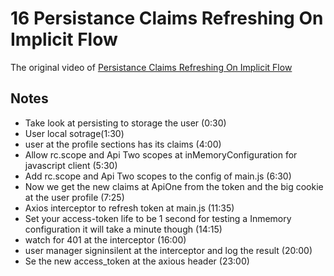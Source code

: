 # 16 Persistance Claims Refreshing On Implicit Flow

The original video of [Persistance Claims Refreshing On Implicit Flow](https://www.youtube.com/watch?v=-eQxqboLDz0&list=PLOeFnOV9YBa7dnrjpOG6lMpcyd7Wn7E8V&index=18)

## Notes

- Take look at persisting to storage the user (0:30)
- User local sotrage(1:30)
- user at the profile sections has its claims (4:00)
- Allow rc.scope  and Api Two scopes at inMemoryConfiguration for javascript client (5:30)
- Add  rc.scope  and Api Two scopes to the config of main.js (6:30)
- Now we get the new claims at ApiOne from the token and the big cookie at the user profile (7:25)
- Axios interceptor to refresh token  at main.js (11:35)
- Set your access-token life to be 1 second for testing a Inmemory configuration it will take a minute though (14:15)
- watch for 401 at the interceptor  (16:00)
- user manager signinsilent at the interceptor and log the result (20:00)
- Se the new access_token at the axious header (23:00)
